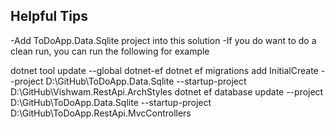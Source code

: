 ﻿
## Helpful Tips
-Add ToDoApp.Data.Sqlite project into this solution
-If you do want to do a clean run, you can run the following for example

dotnet tool update --global dotnet-ef 
dotnet ef migrations add InitialCreate --project D:\GitHub\ToDoApp.Data.Sqlite --startup-project D:\GitHub\Vishwam.RestApi.ArchStyles
dotnet ef database update --project D:\GitHub\ToDoApp.Data.Sqlite --startup-project D:\GitHub\ToDoApp.RestApi.MvcControllers